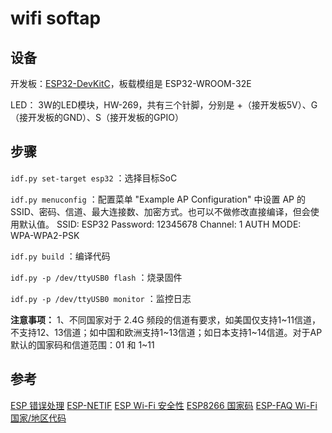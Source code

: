 # wifi softap


## 设备

开发板：[ESP32-DevKitC](https://docs.espressif.com/projects/esp-dev-kits/zh_CN/latest/esp32/esp32-devkitc/user_guide.html)，板载模组是 ESP32-WROOM-32E

LED： 3W的LED模块，HW-269，共有三个针脚，分别是 +（接开发板5V）、G（接开发板的GND）、S（接开发板的GPIO） 


## 步骤

`idf.py set-target esp32` ：选择目标SoC

`idf.py menuconfig` ：配置菜单 "Example AP Configuration" 中设置 AP 的SSID、密码、信道、最大连接数、加密方式。也可以不做修改直接编译，但会使用默认值。
    SSID: ESP32
    Password: 12345678
    Channel: 1
    AUTH MODE: WPA-WPA2-PSK

`idf.py build` ：编译代码

`idf.py -p /dev/ttyUSB0 flash` ：烧录固件

`idf.py -p /dev/ttyUSB0 monitor` ：监控日志

**注意事项：**
    1、不同国家对于 2.4G 频段的信道有要求，如美国仅支持1~11信道，不支持12、13信道；如中国和欧洲支持1~13信道；如日本支持1~14信道。对于AP默认的国家码和信道范围：01 和 1~11

## 参考
[ESP 错误处理](https://docs.espressif.com/projects/esp-idf/zh_CN/v5.3.1/esp32/api-guides/error-handling.html)
[ESP-NETIF](https://docs.espressif.com/projects/esp-idf/zh_CN/latest/esp32/api-reference/network/esp_netif.html)
[ESP Wi-Fi 安全性](https://docs.espressif.com/projects/esp-idf/zh_CN/v5.2.3/esp32/api-guides/wifi-security.html)
[ESP8266 国家码](https://blog.csdn.net/espressif/article/details/78673702)
[ESP-FAQ Wi-Fi 国家/地区代码](https://docs.espressif.com/projects/esp-idf/zh_CN/stable/esp32/api-guides/wifi.html#id45)

